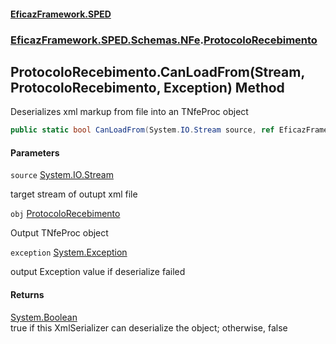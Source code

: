 #### [EficazFramework.SPED](EficazFrameworkSPED.md 'EficazFramework SPED')
### [EficazFramework.SPED.Schemas.NFe](EficazFramework.SPED.Schemas.NFe.md 'EficazFramework.SPED.Schemas.NFe').[ProtocoloRecebimento](EficazFramework.SPED.Schemas.NFe/ProtocoloRecebimento.md 'EficazFramework.SPED.Schemas.NFe.ProtocoloRecebimento')

## ProtocoloRecebimento.CanLoadFrom(Stream, ProtocoloRecebimento, Exception) Method

Deserializes xml markup from file into an TNfeProc object

```csharp
public static bool CanLoadFrom(System.IO.Stream source, ref EficazFramework.SPED.Schemas.NFe.ProtocoloRecebimento obj, ref System.Exception exception);
```
#### Parameters

<a name='EficazFramework.SPED.Schemas.NFe.ProtocoloRecebimento.CanLoadFrom(System.IO.Stream,EficazFramework.SPED.Schemas.NFe.ProtocoloRecebimento,System.Exception).source'></a>

`source` [System.IO.Stream](https://docs.microsoft.com/en-us/dotnet/api/System.IO.Stream 'System.IO.Stream')

target stream of outupt xml file

<a name='EficazFramework.SPED.Schemas.NFe.ProtocoloRecebimento.CanLoadFrom(System.IO.Stream,EficazFramework.SPED.Schemas.NFe.ProtocoloRecebimento,System.Exception).obj'></a>

`obj` [ProtocoloRecebimento](EficazFramework.SPED.Schemas.NFe/ProtocoloRecebimento.md 'EficazFramework.SPED.Schemas.NFe.ProtocoloRecebimento')

Output TNfeProc object

<a name='EficazFramework.SPED.Schemas.NFe.ProtocoloRecebimento.CanLoadFrom(System.IO.Stream,EficazFramework.SPED.Schemas.NFe.ProtocoloRecebimento,System.Exception).exception'></a>

`exception` [System.Exception](https://docs.microsoft.com/en-us/dotnet/api/System.Exception 'System.Exception')

output Exception value if deserialize failed

#### Returns
[System.Boolean](https://docs.microsoft.com/en-us/dotnet/api/System.Boolean 'System.Boolean')  
true if this XmlSerializer can deserialize the object; otherwise, false